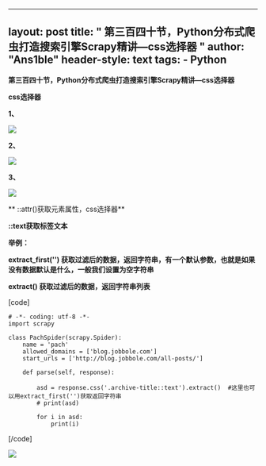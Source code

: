 
---
layout: post
title: " 第三百四十节，Python分布式爬虫打造搜索引擎Scrapy精讲—css选择器 "
author: "Ans1ble"
header-style: text
tags:
      - Python
---


**第三百四十节，Python分布式爬虫打造搜索引擎Scrapy精讲—css选择器**



****css选择器****

****1、****

****![](https://images2017.cnblogs.com/blog/955761/201708/955761-20170803191436037-857086866.png)****



**2、**

![](https://images2017.cnblogs.com/blog/955761/201708/955761-20170803191508787-1715841890.png)



**3、**

**![](https://images2017.cnblogs.com/blog/955761/201708/955761-20170803191537147-2089179759.png)**

**  ::attr()获取元素属性，css选择器**

**::text获取标签文本**



**举例：**

**extract_first('') 获取过滤后的数据，返回字符串，有一个默认参数，也就是如果没有数据默认是什么，一般我们设置为空字符串**

**extract() **获取过滤后的数据，返回字符串列表****



[code]

    # -*- coding: utf-8 -*-
    import scrapy
    
    class PachSpider(scrapy.Spider):
        name = 'pach'
        allowed_domains = ['blog.jobbole.com']
        start_urls = ['http://blog.jobbole.com/all-posts/']
    
        def parse(self, response):
    
            asd = response.css('.archive-title::text').extract()  #这里也可以用extract_first('')获取返回字符串
            # print(asd)
    
            for i in asd:
                print(i)
[/code]

![](https://images2017.cnblogs.com/blog/955761/201708/955761-20170803191725709-1789476468.png)




